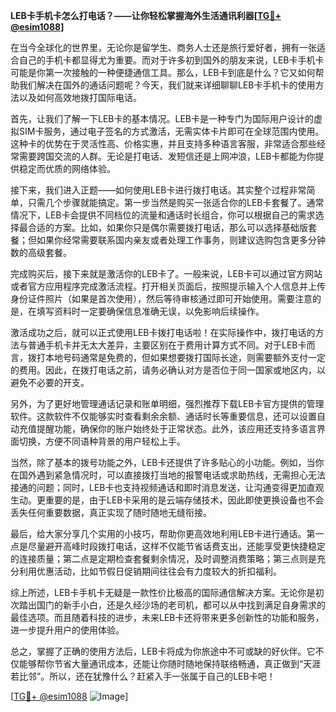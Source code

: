 **LEB卡手机卡怎么打电话？——让你轻松掌握海外生活通讯利器[[TG💪+ @esim1088](https://t.me/s/esim1088)]**

在当今全球化的世界里，无论你是留学生、商务人士还是旅行爱好者，拥有一张适合自己的手机卡都显得尤为重要。而对于许多初到国外的朋友来说，LEB卡手机卡可能是你第一次接触的一种便捷通信工具。那么，LEB卡到底是什么？它又如何帮助我们解决在国外的通话问题呢？今天，我们就来详细聊聊LEB卡手机卡的使用方法以及如何高效地拨打国际电话。

首先，让我们了解一下LEB卡的基本情况。LEB卡是一种专门为国际用户设计的虚拟SIM卡服务，通过电子签名的方式激活，无需实体卡片即可在全球范围内使用。这种卡的优势在于灵活性高、价格实惠，并且支持多种语言客服，非常适合那些经常需要跨国交流的人群。无论是打电话、发短信还是上网冲浪，LEB卡都能为你提供稳定而优质的网络体验。

接下来，我们进入正题——如何使用LEB卡进行拨打电话。其实整个过程非常简单，只需几个步骤就能搞定。第一步当然是购买一张适合你的LEB卡套餐了。通常情况下，LEB卡会提供不同档位的流量和通话时长组合，你可以根据自己的需求选择最合适的方案。比如，如果你只是偶尔需要拨打电话，那么可以选择基础版套餐；但如果你经常需要联系国内亲友或者处理工作事务，则建议选购包含更多分钟数的高级套餐。

完成购买后，接下来就是激活你的LEB卡了。一般来说，LEB卡可以通过官方网站或者官方应用程序完成激活流程。打开相关页面后，按照提示输入个人信息并上传身份证件照片（如果是首次使用），然后等待审核通过即可开始使用。需要注意的是，在填写资料时一定要确保信息准确无误，以免影响后续操作。

激活成功之后，就可以正式使用LEB卡拨打电话啦！在实际操作中，拨打电话的方法与普通手机卡并无太大差异，主要区别在于费用计算方式不同。对于LEB卡而言，拨打本地号码通常是免费的，但如果想要拨打国际长途，则需要额外支付一定的费用。因此，在拨打电话之前，请务必确认对方是否位于同一国家或地区内，以避免不必要的开支。

另外，为了更好地管理通话记录和账单明细，强烈推荐下载LEB卡官方提供的管理软件。这款软件不仅能够实时查看剩余余额、通话时长等重要信息，还可以设置自动充值提醒功能，确保你的账户始终处于正常状态。此外，该应用还支持多语言界面切换，方便不同语种背景的用户轻松上手。

当然，除了基本的拨号功能之外，LEB卡还提供了许多贴心的小功能。例如，当你在国外遇到紧急情况时，可以直接拨打当地的报警电话或求助热线，无需担心无法接通的问题；同时，LEB卡也支持视频通话和即时消息发送，让沟通变得更加直观生动。更重要的是，由于LEB卡采用的是云端存储技术，因此即使更换设备也不会丢失任何重要数据，真正实现了随时随地无缝衔接。

最后，给大家分享几个实用的小技巧，帮助你更高效地利用LEB卡进行通话。第一点是尽量避开高峰时段拨打电话，这样不仅能节省话费支出，还能享受更快捷稳定的连接质量；第二点是定期检查套餐剩余情况，及时调整消费策略；第三点则是充分利用优惠活动，比如节假日促销期间往往会有力度较大的折扣福利。

综上所述，LEB卡手机卡无疑是一款性价比极高的国际通信解决方案。无论你是初次踏出国门的新手小白，还是久经沙场的老司机，都可以从中找到满足自身需求的最佳选项。而且随着科技的进步，未来LEB卡还将带来更多创新性的功能和服务，进一步提升用户的使用体验。

总之，掌握了正确的使用方法后，LEB卡将成为你旅途中不可或缺的好伙伴。它不仅能够帮你节省大量通讯成本，还能让你随时随地保持联络畅通，真正做到“天涯若比邻”。所以，还在犹豫什么？赶紧入手一张属于自己的LEB卡吧！

[[TG💪+ @esim1088](https://t.me/s/esim1088) ![Image](https://i.postimg.cc/4NQfJmqS/Snipaste-2025-05-13-00-14-12.png)]